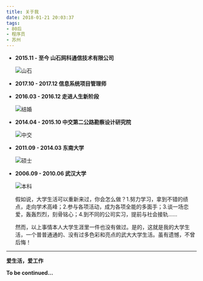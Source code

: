 ```yaml
---
title: 关于我
date: 2018-01-21 20:03:37
tags:
- 80后
- 程序员
- 苏州
---
```


* **2015.11 - 至今 山石网科通信技术有限公司**

    ![山石](/images/about/山石.jpg)

* **2017.10 - 2017.12 信息系统项目管理师**

* **2016.03 - 2016.12 走进人生新阶段**

    ![结婚](/images/about/结婚.jpg)

* **2014.04 - 2015.10 中交第二公路勘察设计研究院**

    ![中交](/images/about/中交.jpg)

* **2011.09 - 2014.03 东南大学**

    ![硕士](/images/about/硕士.jpg)

* **2006.09 - 2010.06 武汉大学**

    ![本科](/images/about/本科.jpg)

    假如说，大学生活可以重新来过，你会怎么做？1.努力学习，拿到不错的绩点，走向学术高峰；2.参与各项活动，成为各项全能的多面手；3.谈一场恋爱，轰轰烈烈，刻骨铭心；4.到不同的公司实习，提前与社会接轨......

    然而，以上事情本人大学生涯里一件也没有做过。是的，这就是我的大学生活，一个普普通通的、没有过多色彩和亮点的武大大学生活。虽有遗憾，不曾后悔！

---

**爱生活，爱工作**

**To be continued...**